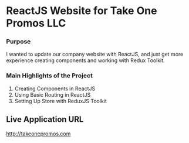 # ReactJS Website for Take One Promos LLC

### Purpose
I wanted to update our company website with ReactJS, and just get more experience creating components and working with Redux Toolkit.

### Main Highlights of the Project
1. Creating Components in ReactJS
2. Using Basic Routing in ReactJS
3. Setting Up Store with ReduxJS Toolkit

## Live Application URL
http://takeonepromos.com

